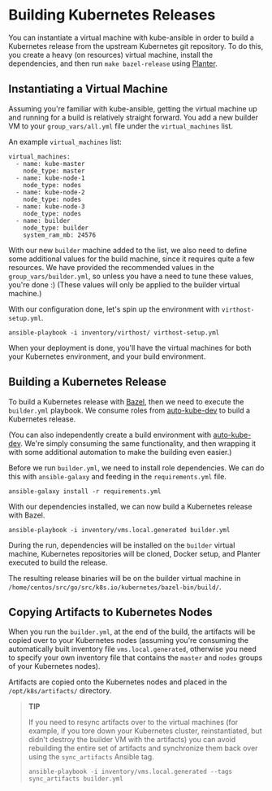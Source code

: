 # Building Kubernetes Releases

You can instantiate a virtual machine with kube-ansible in order to
build a Kubernetes release from the upstream Kubernetes git repository. To do
this, you create a heavy (on resources) virtual machine, install the
dependencies, and then run `make bazel-release` using
[Planter](https://github.com/kubernetes/test-infra/tree/master/planter).

## Instantiating a Virtual Machine

Assuming you're familiar with kube-ansible, getting the virtual machine
up and running for a build is relatively straight forward. You add a new
builder VM to your `group_vars/all.yml` file under the `virtual_machines` list.

An example `virtual_machines` list:

```
virtual_machines:
  - name: kube-master
    node_type: master
  - name: kube-node-1
    node_type: nodes
  - name: kube-node-2
    node_type: nodes
  - name: kube-node-3
    node_type: nodes
  - name: builder
    node_type: builder
    system_ram_mb: 24576

```

With our new `builder` machine added to the list, we also need to define some
additional values for the build machine, since it requires quite a few
resources. We have provided the recommended values in the
`group_vars/builder.yml`, so unless you have a need to tune these values,
you're done :) (These values will only be applied to the builder virtual
machine.)

With our configuration done, let's spin up the environment with
`virthost-setup.yml`.

```
ansible-playbook -i inventory/virthost/ virthost-setup.yml
```

When your deployment is done, you'll have the virtual machines for both your
Kubernetes environment, and your build environment.

## Building a Kubernetes Release

To build a Kubernetes release with [Bazel](https://bazel.build/), then we need
to execute the `builder.yml` playbook. We consume roles from
[auto-kube-dev](https://github.com/redhat-nfvpe/auto-kube-dev) to build a
Kubernetes release.

(You can also independently create a build environment with
[auto-kube-dev](https://github.com/redhat-nfvpe/auto-kube-dev). We're simply
consuming the same functionality, and then wrapping it with some additional
automation to make the building even easier.)

Before we run `builder.yml`, we need to install role dependencies. We can do
this with `ansible-galaxy` and feeding in the `requirements.yml` file.

```
ansible-galaxy install -r requirements.yml
```

With our dependencies installed, we can now build a Kubernetes release with
Bazel.

```
ansible-playbook -i inventory/vms.local.generated builder.yml
```

During the run, dependencies will be installed on the `builder` virtual
machine, Kubernetes repositories will be cloned, Docker setup, and Planter
executed to build the release.

The resulting release binaries will be on the builder virtual machine in
`/home/centos/src/go/src/k8s.io/kubernetes/bazel-bin/build/`.

## Copying Artifacts to Kubernetes Nodes

When you run the `builder.yml`, at the end of the build, the artifacts will be
copied over to your Kubernetes nodes (assuming you're consuming the
automatically built inventory file `vms.local.generated`, otherwise you need to
specify your own inventory file that contains the `master` and `nodes` groups
of your Kubernetes nodes).

Artifacts are copied onto the Kubernetes nodes and placed in the
`/opt/k8s/artifacts/` directory.

> **TIP**
>
> If you need to resync artifacts over to the virtual machines (for example, if
> you tore down your Kubernetes cluster, reinstantiated, but didn't destroy the
> builder VM with the artifacts) you can avoid rebuilding the entire set of
> artifacts and synchronize them back over using the `sync_artifacts` Ansible
> tag.
>
> `ansible-playbook -i inventory/vms.local.generated --tags sync_artifacts builder.yml`

